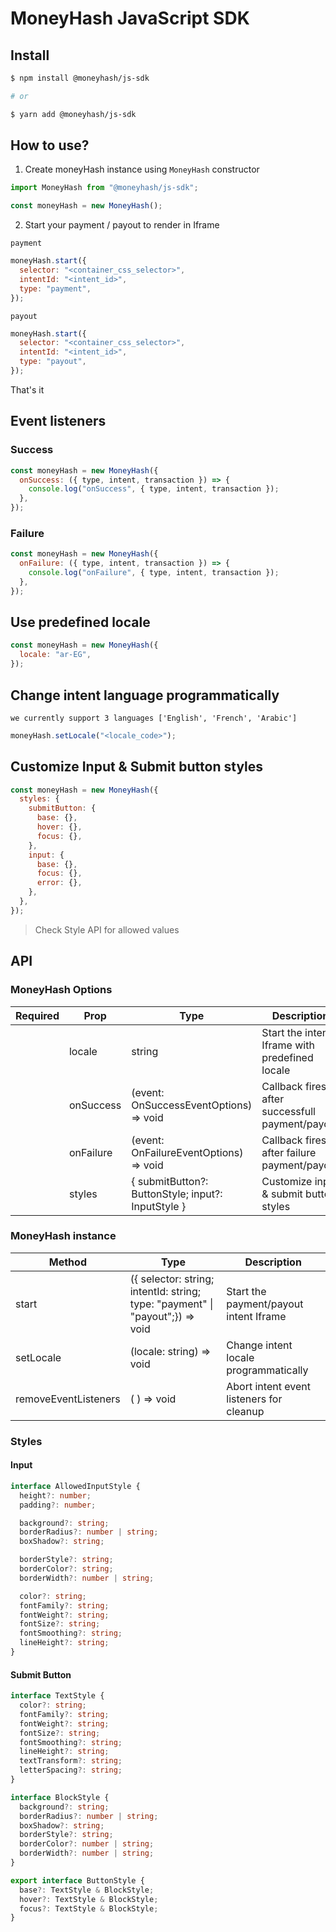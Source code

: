 # MoneyHash JavaScript SDK

## Install

```sh
$ npm install @moneyhash/js-sdk

# or

$ yarn add @moneyhash/js-sdk
```

## How to use?

1. Create moneyHash instance using `MoneyHash` constructor

```js
import MoneyHash from "@moneyhash/js-sdk";

const moneyHash = new MoneyHash();
```

2. Start your payment / payout to render in Iframe

`payment`

```js
moneyHash.start({
  selector: "<container_css_selector>",
  intentId: "<intent_id>",
  type: "payment",
});
```

`payout`

```js
moneyHash.start({
  selector: "<container_css_selector>",
  intentId: "<intent_id>",
  type: "payout",
});
```

That's it

## Event listeners

### Success

```js
const moneyHash = new MoneyHash({
  onSuccess: ({ type, intent, transaction }) => {
    console.log("onSuccess", { type, intent, transaction });
  },
});
```

### Failure

```js
const moneyHash = new MoneyHash({
  onFailure: ({ type, intent, transaction }) => {
    console.log("onFailure", { type, intent, transaction });
  },
});
```

## Use predefined locale

```js
const moneyHash = new MoneyHash({
  locale: "ar-EG",
});
```

## Change intent language programmatically

`we currently support 3 languages ['English', 'French', 'Arabic']`

```js
moneyHash.setLocale("<locale_code>");
```

## Customize Input & Submit button styles

```js
const moneyHash = new MoneyHash({
  styles: {
    submitButton: {
      base: {},
      hover: {},
      focus: {},
    },
    input: {
      base: {},
      focus: {},
      error: {},
    },
  },
});
```

> Check Style API for allowed values

## API

### MoneyHash Options

| Required | Prop      | Type                                               | Description                                     |
| -------- | --------- | -------------------------------------------------- | ----------------------------------------------- |
|          | locale    | string                                             | Start the intent Iframe with predefined locale  |
|          | onSuccess | (event: OnSuccessEventOptions) => void             | Callback fires after successfull payment/payout |
|          | onFailure | (event: OnFailureEventOptions) => void             | Callback fires after failure payment/payout     |
|          | styles    | { submitButton?: ButtonStyle; input?: InputStyle } | Customize input & submit button styles          |

### MoneyHash instance

| Method               | Type                                                                          | Description                              |
| -------------------- | ----------------------------------------------------------------------------- | ---------------------------------------- |
| start                | ({ selector: string; intentId: string; type: "payment" \| "payout";}) => void | Start the payment/payout intent Iframe   |
| setLocale            | (locale: string) => void                                                      | Change intent locale programmatically    |
| removeEventListeners | ( ) => void                                                                   | Abort intent event listeners for cleanup |

### Styles

#### Input

```ts
interface AllowedInputStyle {
  height?: number;
  padding?: number;

  background?: string;
  borderRadius?: number | string;
  boxShadow?: string;

  borderStyle?: string;
  borderColor?: string;
  borderWidth?: number | string;

  color?: string;
  fontFamily?: string;
  fontWeight?: string;
  fontSize?: string;
  fontSmoothing?: string;
  lineHeight?: string;
}
```

#### Submit Button

```ts
interface TextStyle {
  color?: string;
  fontFamily?: string;
  fontWeight?: string;
  fontSize?: string;
  fontSmoothing?: string;
  lineHeight?: string;
  textTransform?: string;
  letterSpacing?: string;
}

interface BlockStyle {
  background?: string;
  borderRadius?: number | string;
  boxShadow?: string;
  borderStyle?: string;
  borderColor?: number | string;
  borderWidth?: number | string;
}

export interface ButtonStyle {
  base?: TextStyle & BlockStyle;
  hover?: TextStyle & BlockStyle;
  focus?: TextStyle & BlockStyle;
}
```
